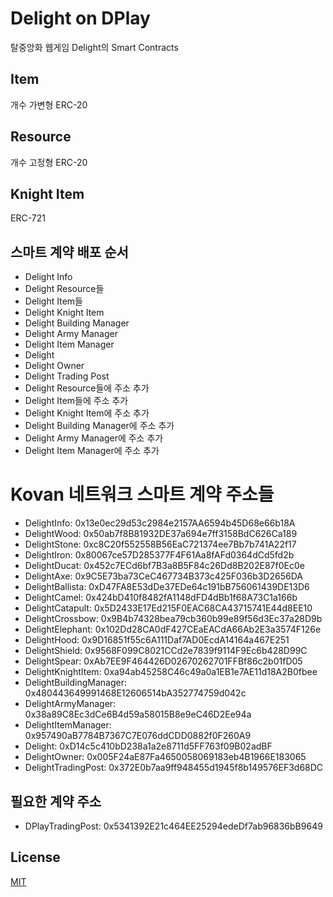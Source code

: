 # Delight on DPlay
탈중앙화 웹게임 Delight의 Smart Contracts

## Item
개수 가변형 ERC-20

## Resource
개수 고정형 ERC-20

## Knight Item
ERC-721

## 스마트 계약 배포 순서
- Delight Info
- Delight Resource들
- Delight Item들
- Delight Knight Item
- Delight Building Manager
- Delight Army Manager
- Delight Item Manager
- Delight
- Delight Owner
- Delight Trading Post
- Delight Resource들에 주소 추가
- Delight Item들에 주소 추가
- Delight Knight Item에 주소 추가
- Delight Building Manager에 주소 추가
- Delight Army Manager에 주소 추가
- Delight Item Manager에 주소 추가

# Kovan 네트워크 스마트 계약 주소들
- DelightInfo: 0x13e0ec29d53c2984e2157AA6594b45D68e66b18A
- DelightWood: 0x50ab7f8B81932DE37a694e7ff3158BdC626Ca189
- DelightStone: 0xc8C20f552558B56EaC721374ee7Bb7b741A22f17
- DelightIron: 0x80067ce57D285377F4F61Aa8fAFd0364dCd5fd2b
- DelightDucat: 0x452c7ECd6bf7B3a8B5F84c26Dd8B202E87f0Ec0e
- DelightAxe: 0x9C5E73ba73CeC467734B373c425F036b3D2656DA
- DelightBallista: 0xD47FA8E53dDe37EDe64c191bB756061439DE13D6
- DelightCamel: 0x424bD410f8482fA1148dFD4dBb1f68A73C1a166b
- DelightCatapult: 0x5D2433E17Ed215F0EAC68CA43715741E44d8EE10
- DelightCrossbow: 0x9B4b74328bea79cb360b99e89f56d3Ec37a28D9b
- DelightElephant: 0x102Dd28CA0dF427CEaEACdA66Ab2E3a3574F126e
- DelightHood: 0x9D16851f55c6A111Daf7AD0EcdA14164a467E251
- DelightShield: 0x9568F099C8021CCd2e7839f9114F9Ec6b428D99C
- DelightSpear: 0xAb7EE9F464426D02670262701FFBf86c2b01fD05
- DelightKnightItem: 0xa94ab45258C46c49a0a1EB1e7AE11d18A2B0fbee
- DelightBuildingManager: 0x480443649991468E12606514bA352774759d042c
- DelightArmyManager: 0x38a89C8Ec3dCe6B4d59a58015B8e9eC46D2Ee94a
- DelightItemManager: 0x957490aB7784B7367C7E076ddCDD0882f0F260A9
- Delight: 0xD14c5c410bD238a1a2e8711d5FF763f09B02adBF
- DelightOwner: 0x005F24aE87Fa4650058069183eb4B1966E183065
- DelightTradingPost: 0x372E0b7aa9ff948455d1945f8b149576EF3d68DC

## 필요한 계약 주소
- DPlayTradingPost: 0x5341392E21c464EE25294edeDf7ab96836bB9649

## License
[MIT](LICENSE)